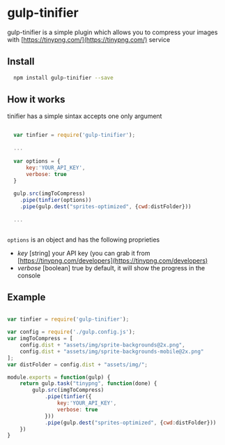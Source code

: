# gulp-tinifier
gulp-tinifier is a simple plugin which allows you to compress your images with [https://tinypng.com/](https://tinypng.com/) service

## Install

```bash
  npm install gulp-tinifier --save
```

## How it works
tinifier has a simple sintax accepts one only argument

```javascript

  var tinfier = require('gulp-tinifier');
  
  ...
  
  var options = {
      key:'YOUR_API_KEY',
      verbose: true
  }
  
  gulp.src(imgToCompress)
    .pipe(tinfier(options))
    .pipe(gulp.dest("sprites-optimized", {cwd:distFolder}))
    
  ...
  
```

`options` is an object and has the following proprieties

  - *key* [string] your API key (you can grab it from [https://tinypng.com/developers](https://tinypng.com/developers)
  - *verbose* [boolean] true by default, it will show the progress in the console
 

## Example

```javascript

var tinfier = require('gulp-tinifier');

var config = require('./gulp.config.js');
var imgToCompress = [
    config.dist + "assets/img/sprite-backgrounds@2x.png",
    config.dist + "assets/img/sprite-backgrounds-mobile@2x.png"
];
var distFolder = config.dist + "assets/img/";

module.exports = function(gulp) {
    return gulp.task("tinypng", function(done) {
        gulp.src(imgToCompress)
            .pipe(tinfier({
                key:'YOUR_API_KEY',
                verbose: true
            }))
            .pipe(gulp.dest("sprites-optimized", {cwd:distFolder}))
    })
}

```
